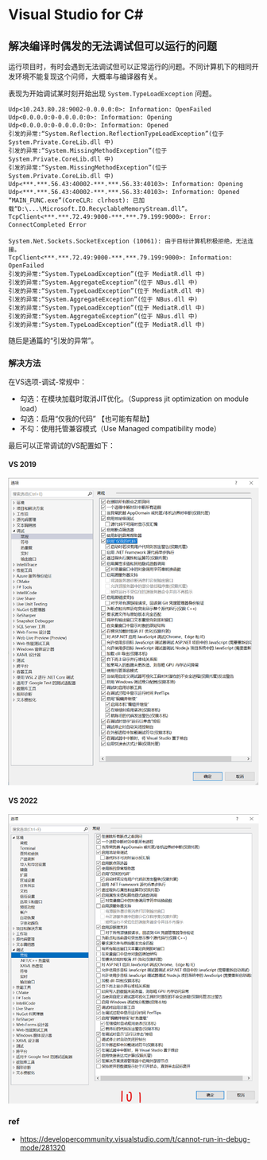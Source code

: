 # Visual Studio for C#


## 解决编译时偶发的无法调试但可以运行的问题

运行项目时，有时会遇到无法调试但可以正常运行的问题。不同计算机下的相同开发环境不能复现这个问师，大概率与编译器有关。

表现为开始调试某时刻开始出现 `System.TypeLoadException` 问题。


```log
Udp<10.243.80.28:9002-0.0.0.0:0>: Information: OpenFailed
Udp<0.0.0.0:0-0.0.0.0:0>: Information: Opening
Udp<0.0.0.0:0-0.0.0.0:0>: Information: Opened
引发的异常:“System.Reflection.ReflectionTypeLoadException”(位于 System.Private.CoreLib.dll 中)
引发的异常:“System.MissingMethodException”(位于 System.Private.CoreLib.dll 中)
引发的异常:“System.MissingMethodException”(位于 System.Private.CoreLib.dll 中)
Udp<***.***.56.43:40002-***.***.56.33:40103>: Information: Opening
Udp<***.***.56.43:40002-***.***.56.33:40103>: Information: Opened
“MAIN_FUNC.exe”(CoreCLR: clrhost): 已加载“D:\...\Microsoft.IO.RecyclableMemoryStream.dll”。
TcpClient<***.***.72.49:9000-***.***.79.199:9000>: Error: ConnectCompleted Error

System.Net.Sockets.SocketException (10061): 由于目标计算机积极拒绝，无法连接。
TcpClient<***.***.72.49:9000-***.***.79.199:9000>: Information: OpenFailed
引发的异常:“System.TypeLoadException”(位于 MediatR.dll 中)
引发的异常:“System.AggregateException”(位于 NBus.dll 中)
引发的异常:“System.TypeLoadException”(位于 MediatR.dll 中)
引发的异常:“System.AggregateException”(位于 NBus.dll 中)
引发的异常:“System.TypeLoadException”(位于 MediatR.dll 中)
引发的异常:“System.AggregateException”(位于 NBus.dll 中)
引发的异常:“System.TypeLoadException”(位于 MediatR.dll 中)
```

随后是通篇的“引发的异常”。

### 解决方法

在VS选项-调试-常规中：

* 勾选：在模块加载时取消JIT优化。（Suppress jit optimization on module load）
* 勾选：启用“仅我的代码” 【也可能有帮助】
* 不勾：使用托管兼容模式（Use Managed compatibility mode）


最后可以正常调试的VS配置如下：


#### VS 2019

![vs2019_debugging_option](vs2019_debugging_option.png)


#### VS 2022

![vs2022_debugging_option](vs2022_debugging_option.png)



### ref

* https://developercommunity.visualstudio.com/t/cannot-run-in-debug-mode/281320